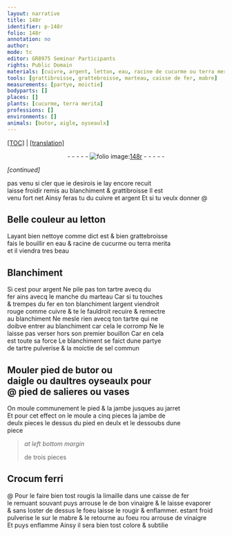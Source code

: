 ```yaml
---
layout: narrative
title: 148r
identifier: p-148r
folio: 148r
annotation: no
author:
mode: tc
editor: GR8975 Seminar Participants
rights: Public Domain
materials: [cuivre, argent, letton, eau, racine de cucurme ou terra merita, tartre, fer, tartre pulverise, sel commun, Crocum ferri, limaille, vinaigre, mabre]
tools: [grattibroisse, grattebroisse, marteau, caisse de fer, mabre]
measurements: [partye, moictie]
bodyparts: []
places: []
plants: [cucurme, terra merita]
professions: []
environments: []
animals: [butor, aigle, oyseaulx]
---
```


 <p><a href="{{ site.baseurl }}/diplomatic/">[TOC]</a> | <a href="{{ site.baseurl }}/texts/p-148r_tl/" target="_blank">[translation]</a></p><div class="folio" align="center">- - - - - <a href="http://gallica.bnf.fr/ark:/12148/btv1b10500001g/f301.image" target="_blank"><img src="https://cu-mkp.github.io/2017-workshop-edition/assets/photo-icon.png" alt="folio image: " style="display:inline-block; margin-bottom:-3px;"/>148r</a> - - - - - </div>  
 
*[continued]*
  
pas venu si cler que ie desirois ie lay encore recuit<br/> laisse froidir remis au blanchiment & <span class="tl">grattibroisse</span> Il est<br/> venu fort net Ainsy feras tu du <span class="m">cuivre</span> et <span class="m">argent</span> Et si tu veulx donner @
 
 
  

## Belle couleur au <span class="m">letton</span>

 
Layant bien nettoye co<span class="exp">mm</span>e dict est & bien <span class="tl">grattebroisse</span><br/> fais le bouillir en <span class="m">eau</span> & <span class="m">racine de <span class="pa">cucurme</span> ou <span class="pa">terra merita</span></span><br/> et il viendra tres beau
 
 
  

## Blanchime<span class="exp">n</span>t

 
Si cest pour <span class="m">argent</span> Ne pile pas ton <span class="m">tartre</span> avecq du<br/> <span class="m">fer</span> ains avecq le manche du <span class="tl">marteau</span> Car si tu touches<br/> & trempes du <span class="m">fer</span> en ton blanchiment l<span class="m">argent</span> viendroit<br/> rouge co<span class="exp">mm</span>e <span class="m">cuivre</span> & te le fauldroit recuire & remectre<br/> au blanchiment Ne mesle rien avecq ton <span class="m">tartre</span> qui ne<br/> doibve entrer au blanchiment car cela le corromp Ne le<br/> laisse pas verser hors son premier bouillon Car en cela<br/> est toute sa force Le blanchiment se faict dune <span class="ms">partye</span><br/> de <span class="m">tartre pulverise</span> & la <span class="ms">moictie</span> de <span class="m">sel commun</span>
 
 
  

## Mouler pied de <span class="al">butor</span> ou<br/> d<span class="al">aigle</span> ou daultres <span class="al">oyseaulx</span> pour<br/> @ pied de salieres ou vases

 
On moule communement le pied & la jambe jusques au jarret<br/> Et pour cet effect on le moule a cinq pieces la jambe de<br/> deulx pieces le dessus du pied en deulx et le dessoubs dune<br/> piece
 
> *at left bottom margin*
> 
> 
> de trois pieces
 
 
  

## <span class="m">Crocum ferri</span>

 @ 
Pour le faire bien tost rougis la <span class="m">limaille</span> dans une <span class="tl">caisse de <span class="m">fer</span></span><br/> le remuant souvant puys arrouse le de bon <span class="m">vinaigre</span> & le laisse evaporer<br/> & sans loster de dessus le foeu laisse le rougir & enflammer. esta<span class="exp">n</span>t froid<br/> pulverise le sur le <span class="tl"><span class="m">mabre</span></span> & le retourne au foeu <span class="del">rou</span> arrouse de <span class="m">vinaigre</span><br/> Et puys enflamme Ainsy il sera bien tost colore & subtilie
 
 